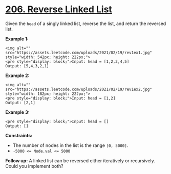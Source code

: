 # [206. Reverse Linked List](https://leetcode.com/problems/reverse-linked-list/description/)

Given the `head` of a singly linked list, reverse the list, and return the reversed list.

**Example 1:**

```
<img alt="" src="https://assets.leetcode.com/uploads/2021/02/19/rev1ex1.jpg" style="width: 542px; height: 222px;">
<pre style="display: block;">Input: head = [1,2,3,4,5]
Output: [5,4,3,2,1]
```

**Example 2:**

```
<img alt="" src="https://assets.leetcode.com/uploads/2021/02/19/rev1ex2.jpg" style="width: 182px; height: 222px;">
<pre style="display: block;">Input: head = [1,2]
Output: [2,1]
```

**Example 3:**

```
<pre style="display: block;">Input: head = []
Output: []
```

**Constraints:**

-   The number of nodes in the list is the range `[0, 5000]`.
-   `-5000 <= Node.val <= 5000`

**Follow up:** A linked list can be reversed either iteratively or recursively. Could you implement both?
